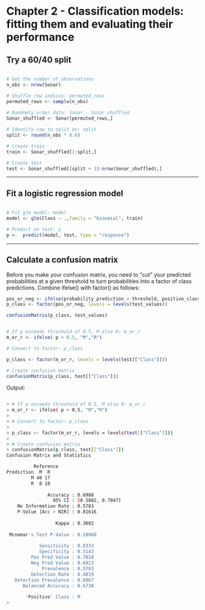 # Chapter 2 - Classification models: fitting them and evaluating their performance
## Try a 60/40 split

```r

# Get the number of observations
n_obs <- nrow(Sonar)

# Shuffle row indices: permuted_rows
permuted_rows <- sample(n_obs)
 
# Randomly order data: Sonar - Sonar_shuffled
Sonar_shuffled <- Sonar[permuted_rows,]

# Identify row to split on: split
split <- round(n_obs * 0.6)

# Create train
train <- Sonar_shuffled[1:split,]

# Create test
test <- Sonar_shuffled[(split + 1):nrow(Sonar_shuffled),]

```

***

## Fit a logistic regression model


```r

# Fit glm model: model
model <- glm(Class ~ .,family = "binomial", train)

# Predict on test: p
p <-  predict(model, test, type = "response")

```
***

## Calculate a confusion matrix

Before you make your confusion matrix, you need to "cut" your predicted probabilities at a given threshold to turn probabilities into a factor of class predictions. Combine ifelse() with factor() as follows:

```r
pos_or_neg <- ifelse(probability_prediction > threshold, positive_class, negative_class)
p_class <- factor(pos_or_neg, levels = levels(test_values))

confusionMatrix(p_class, test_values)

```

```r

# If p exceeds threshold of 0.5, M else R: m_or_r
m_or_r <- ifelse( p > 0.5, "M","R")

# Convert to factor: p_class

p_class <- factor(m_or_r, levels = levels(test[["Class"]]))

# Create confusion matrix
confusionMatrix(p_class, test[["Class"]])

```

Output:

```bash

> # If p exceeds threshold of 0.5, M else R: m_or_r
> m_or_r <- ifelse( p > 0.5, "M","R")
> 
> # Convert to factor: p_class
> 
> p_class <- factor(m_or_r, levels = levels(test[["Class"]]))
> 
> # Create confusion matrix
> confusionMatrix(p_class, test[["Class"]])
Confusion Matrix and Statistics

          Reference
Prediction  M  R
         M 40 17
         R  8 18
                                          
               Accuracy : 0.6988          
                 95% CI : (0.5882, 0.7947)
    No Information Rate : 0.5783          
    P-Value [Acc > NIR] : 0.01616         
                                          
                  Kappa : 0.3602          
                                          
 Mcnemar's Test P-Value : 0.10960         
                                          
            Sensitivity : 0.8333          
            Specificity : 0.5143          
         Pos Pred Value : 0.7018          
         Neg Pred Value : 0.6923          
             Prevalence : 0.5783          
         Detection Rate : 0.4819          
   Detection Prevalence : 0.6867          
      Balanced Accuracy : 0.6738          
                                          
       'Positive' Class : M
> 


```


